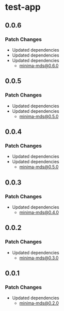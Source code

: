 # test-app

## 0.0.6

### Patch Changes

- Updated dependencies
- Updated dependencies
- Updated dependencies
  - minima-mds@0.6.0

## 0.0.5

### Patch Changes

- Updated dependencies
- Updated dependencies
  - minima-mds@0.5.0

## 0.0.4

### Patch Changes

- Updated dependencies
- Updated dependencies
  - minima-mds@0.5.0

## 0.0.3

### Patch Changes

- Updated dependencies
  - minima-mds@0.4.0

## 0.0.2

### Patch Changes

- Updated dependencies
  - minima-mds@0.3.0

## 0.0.1

### Patch Changes

- Updated dependencies
  - minima-mds@0.2.0
